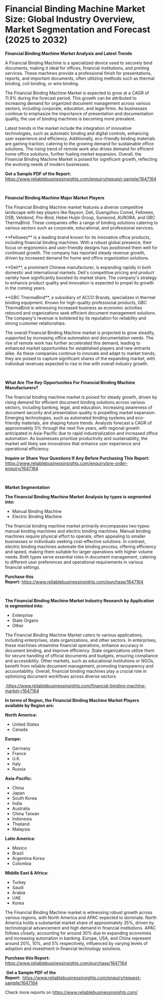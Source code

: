 <p><h1>Financial Binding Machine Market Size: Global Industry Overview, Market Segmentation and Forecast (2025 to 2032)</h1></p><p><strong>Financial Binding Machine Market Analysis and Latest Trends</strong></p>
<p><p>A Financial Binding Machine is a specialized device used to securely bind documents, making it ideal for offices, financial institutions, and printing services. These machines provide a professional finish for presentations, reports, and important documents, often utilizing methods such as thermal binding, coil binding, or wire binding. </p><p>The Financial Binding Machine Market is expected to grow at a CAGR of 11.9% during the forecast period. This growth can be attributed to increasing demand for organized document management across various sectors, including corporate, education, and legal firms. As businesses continue to emphasize the importance of presentation and documentation quality, the use of binding machines is becoming more prevalent.</p><p>Latest trends in the market include the integration of innovative technologies, such as automatic binding and digital controls, enhancing user experience and efficiency. Additionally, eco-friendly binding materials are gaining traction, catering to the growing demand for sustainable office solutions. The rising trend of remote work also drives demand for efficient home office solutions, further fueling market expansion. Overall, the Financial Binding Machine Market is poised for significant growth, reflecting the evolving needs of modern businesses.</p></p>
<p><strong>Get a Sample PDF of the Report:&nbsp;</strong> <a href="https://www.reliablebusinessinsights.com/enquiry/request-sample/1647164?utm_campaign=2207&utm_medium=2&utm_source=Github&utm_content=ia&utm_term=21022025&utm_id=financial-binding-machine">https://www.reliablebusinessinsights.com/enquiry/request-sample/1647164</a></p>
<p>&nbsp;</p>
<p><strong>Financial Binding Machine Major Market Players</strong></p>
<p><p>The Financial Binding Machine market features a diverse competitive landscape with key players like Rayson, Deli, Guangzhou Comet, Fellowes, DSB, Velobind, Pro-Bind, Hebei Huijin Group, Sunwood, AURORA, and GBC ThermaBind. These companies offer a range of binding solutions catering to various sectors such as corporate, educational, and professional services.</p><p>**Fellowes** is a leading brand known for its innovative office products, including financial binding machines. With a robust global presence, their focus on ergonomics and user-friendly designs has positioned them well for continued growth. The company has reported steady revenue growth, driven by increased demand for home and office organization solutions. </p><p>**Deli**, a prominent Chinese manufacturer, is expanding rapidly in both domestic and international markets. Deli's competitive pricing and product variety have significantly boosted its market share. The company's strategy to enhance product quality and innovation is expected to propel its growth in the coming years.</p><p>**GBC ThermaBind**, a subsidiary of ACCO Brands, specializes in thermal binding equipment. Known for high-quality professional products, GBC ThermaBind is witnessing increased business as economic activities rebound and organizations seek efficient document management solutions. The company's revenue is bolstered by its reputation for reliability and strong customer relationships.</p><p>The overall Financial Binding Machine market is projected to grow steadily, supported by increasing office automation and documentation needs. The rise of remote work has further accelerated this demand, leading to enhanced market opportunities for established players and new entrants alike. As these companies continue to innovate and adapt to market trends, they are poised to capture significant shares of the expanding market, with individual revenues expected to rise in line with overall industry growth.</p></p>
<p>&nbsp;</p>
<p><strong>What Are The Key Opportunities For Financial Binding Machine Manufacturers?</strong></p>
<p><p>The financial binding machine market is poised for steady growth, driven by rising demand for efficient document binding solutions across various sectors, including banking, legal, and education. Increasing awareness of document security and presentation quality is propelling market expansion. Emerging technologies, such as automated binding systems and eco-friendly materials, are shaping future trends. Analysts forecast a CAGR of approximately 5% through the next five years, with regional growth anticipated in Asia-Pacific due to rapid industrialization and increased office automation. As businesses prioritize productivity and sustainability, the market will likely see innovations that enhance user experience and operational efficiency.</p></p>
<p><strong>Inquire or Share Your Questions If Any Before Purchasing This Report:</strong> <a href="https://www.reliablebusinessinsights.com/enquiry/pre-order-enquiry/1647164?utm_campaign=2207&utm_medium=2&utm_source=Github&utm_content=ia&utm_term=21022025&utm_id=financial-binding-machine">https://www.reliablebusinessinsights.com/enquiry/pre-order-enquiry/1647164</a></p>
<p>&nbsp;</p>
<p><strong>Market Segmentation</strong></p>
<p><strong>The Financial Binding Machine Market Analysis by types is segmented into:</strong></p>
<p><ul><li>Manual Binding Machine</li><li>Electric Binding Machine</li></ul></p>
<p><p>The financial binding machine market primarily encompasses two types: manual binding machines and electric binding machines. Manual binding machines require physical effort to operate, often appealing to smaller businesses or individuals seeking cost-effective solutions. In contrast, electric binding machines automate the binding process, offering efficiency and speed, making them suitable for larger operations with higher volume needs. Both types serve essential roles in document management, catering to different user preferences and operational requirements in various financial settings.</p></p>
<p><strong>Purchase this Report:&nbsp;</strong><a href="https://www.reliablebusinessinsights.com/purchase/1647164?utm_campaign=2207&utm_medium=2&utm_source=Github&utm_content=ia&utm_term=21022025&utm_id=financial-binding-machine">https://www.reliablebusinessinsights.com/purchase/1647164</a></p>
<p>&nbsp;</p>
<p><strong>The Financial Binding Machine Market Industry Research by Application is segmented into:</strong></p>
<p><ul><li>Enterprise</li><li>State Organs</li><li>Other</li></ul></p>
<p><p>The Financial Binding Machine Market caters to various applications, including enterprises, state organizations, and other sectors. In enterprises, these machines streamline financial operations, enhance accuracy in document binding, and improve efficiency. State organizations utilize them for secure handling of official documents and budgets, ensuring compliance and accessibility. Other markets, such as educational institutions or NGOs, benefit from reliable document management, promoting transparency and accountability. Overall, financial binding machines play a crucial role in optimizing document workflows across diverse sectors.</p></p>
<p><a href="https://www.reliablebusinessinsights.com/financial-binding-machine-market-r1647164?utm_campaign=2207&utm_medium=2&utm_source=Github&utm_content=ia&utm_term=21022025&utm_id=financial-binding-machine">&nbsp;https://www.reliablebusinessinsights.com/financial-binding-machine-market-r1647164</a></p>
<p><strong>In terms of Region, the Financial Binding Machine Market Players available by Region are:</strong></p>
<p>
    <p> <strong> North America: </strong>
        <ul>
            <li>United States</li>
            <li>Canada</li>
        </ul>
        </p> 
    <p> <strong> Europe: </strong>
        <ul>
            <li>Germany</li>
            <li>France</li>
            <li>U.K.</li>
            <li>Italy</li>
            <li>Russia</li>
        </ul>
        </p> 
    <p> <strong> Asia-Pacific: </strong>
        <ul>
            <li>China</li>
            <li>Japan</li>
            <li>South Korea</li>
            <li>India</li>
            <li>Australia</li>
            <li>China Taiwan</li>
            <li>Indonesia</li>
            <li>Thailand</li>
            <li>Malaysia</li>
        </ul>
        </p> 
    <p> <strong> Latin America: </strong>
        <ul>
            <li>Mexico</li>
            <li>Brazil</li>
            <li>Argentina Korea</li>
            <li>Colombia</li>
        </ul>
        </p> 
    <p> <strong> Middle East & Africa: </strong>
        <ul>
            <li>Turkey</li>
            <li>Saudi</li>
            <li>Arabia</li>
            <li>UAE</li>
            <li>Korea</li>
        </ul>
    </p>
    </p>
<p><p>The Financial Binding Machine market is witnessing robust growth across various regions, with North America and APAC expected to dominate. North America holds a substantial market share of approximately 35%, driven by technological advancement and high demand in financial institutions. APAC follows closely, accounting for around 30% due to expanding economies and increasing automation in banking. Europe, USA, and China represent around 20%, 10%, and 5% respectively, influenced by varying levels of adoption and investment in financial technology solutions.</p></p>
<p><strong>Purchase this Report: </strong><a href="https://www.reliablebusinessinsights.com/purchase/1647164?utm_campaign=2207&utm_medium=2&utm_source=Github&utm_content=ia&utm_term=21022025&utm_id=financial-binding-machine">https://www.reliablebusinessinsights.com/purchase/1647164</a></p>
<p>&nbsp;<strong>Get a Sample PDF of the Report:&nbsp;&nbsp;</strong><a href="https://www.reliablebusinessinsights.com/enquiry/request-sample/1647164?utm_campaign=2207&utm_medium=2&utm_source=Github&utm_content=ia&utm_term=21022025&utm_id=financial-binding-machine">https://www.reliablebusinessinsights.com/enquiry/request-sample/1647164</a></p>
<p><strong></strong></p>
<p>Check more reports on <a href="https://www.reliablebusinessinsights.com/?utm_campaign=2207&utm_medium=2&utm_source=Github&utm_content=ia&utm_term=21022025&utm_id=financial-binding-machine">https://www.reliablebusinessinsights.com/</a></p>